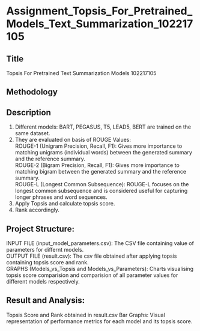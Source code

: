 # Assignment_Topsis_For_Pretrained_Models_Text_Summarization_102217105
## Title
Topsis For Pretrained Text Summarization Models 102217105
## Methodology

## Description
1. Different models: BART, PEGASUS, T5, LEAD5, BERT are trained on the 
   same dataset.
2. They are evaluated on basis of ROUGE Values:<br>
   ROUGE-1 (Unigram Precision, Recall, F1):
   Gives more importance to matching unigrams (individual words) between 
   the generated summary and the reference summary.<br>
   ROUGE-2 (Bigram Precision, Recall, F1):
   Gives more importance to matching bigram between the generated summary 
   and the reference summary.<br>
   ROUGE-L (Longest Common Subsequence):
   ROUGE-L focuses on the longest common subsequence and is considered 
   useful for capturing longer phrases and word sequences. 
3. Apply Topsis and calculate topsis score.
4. Rank accordingly.

## Project Structure:
INPUT FILE (input_model_parameters.csv): The CSV file containing value of parameters for differnt models.<br>
OUTPUT FILE (result.csv): The csv file obtained after applying topsis containing topsis score and rank.<br>
GRAPHS (Models_vs_Topsis and Models_vs_Parameters): Charts visualising topsis score comparision and comparision of all parameter values for different models respectively.

## Result and Analysis:
Topsis Score and Rank obtained in result.csv
Bar Graphs: Visual representation of performance metrics for each model and its topsis score.
